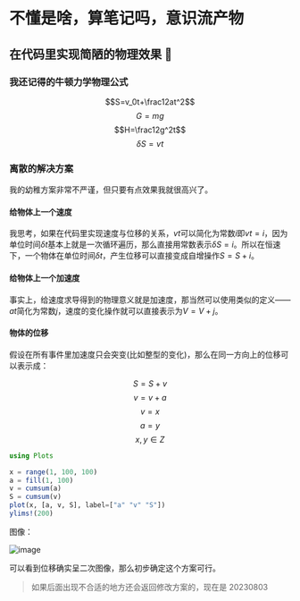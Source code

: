 # 不懂是啥，算笔记吗，意识流产物

## 在代码里实现简陋的物理效果 🥹

### 我还记得的牛顿力学物理公式

$$S=v_0t+\frac12at^2$$
$$G=mg$$
$$H=\frac12g^2t$$
$$\delta{S}=vt$$

### 离散的解决方案

我的幼稚方案非常不严谨，但只要有点效果我就很高兴了。

#### 给物体上一个速度

我思考，如果在代码里实现速度与位移的关系，$vt$可以简化为常数$i$即$vt=i$，因为单位时间$\delta{t}$基本上就是一次循环遍历，那么直接用常数表示$\delta{S}=i$。所以在恒速下，一个物体在单位时间$\delta{t}$，产生位移可以直接变成自增操作$S=S+i$。

#### 给物体上一个加速度

事实上，给速度求导得到的物理意义就是加速度，那当然可以使用类似的定义——$at$简化为常数$j$，速度的变化操作就可以直接表示为$V=V+j$。

#### 物体的位移

假设在所有事件里加速度只会突变(比如整型的变化)，那么在同一方向上的位移可以表示成：

$$S=S+v$$
$$v=v+a$$
$$v=x$$
$$a=y$$
$$x, y \in Z$$

```julia
using Plots

x = range(1, 100, 100)
a = fill(1, 100)
v = cumsum(a)
S = cumsum(v)
plot(x, [a, v, S], label=["a" "v" "S"])
ylims!(200)
```

图像：

![image](https://github.com/msqtt/Sources/assets/94043894/878f07e5-1631-4b75-9083-88f131d41d4d)

可以看到位移确实呈二次图像，那么初步确定这个方案可行。

> 如果后面出现不合适的地方还会返回修改方案的，现在是 20230803
